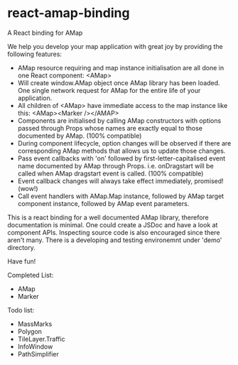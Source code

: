 # react-amap-binding

A React binding for AMap

We help you develop your map application with great joy by providing the following features:

 - AMap resource requiring and map instance initialisation are all done in one React component: \<AMap>
 - Will create window.AMap object once AMap library has been loaded. One single network request for AMap for the entire life of your application.
 - All children of \<AMap> have immediate access to the map instance like this: \<AMap>\<Marker />\</AMAP> 
 - Components are initialised by calling AMap constructors with options passed through Props whose names are exactly equal to those documented by AMap. (100% compatible)
 - During component lifecycle, option changes will be observed if there are corresponding AMap methods that allows us to update those changes.
 - Pass event callbacks with 'on' followed by first-letter-capitalised event name documented by AMap through Props. i.e. onDragstart will be called when AMap dragstart event is called. (100% compatible)
 - Event callback changes will always take effect immediately, promised! (wow!)
 - Call event handlers with AMap.Map instance, followed by AMap target component instance, followed by AMap event parameters.

This is a react binding for a well documented AMap library, therefore documentation is minimal.
One could create a JSDoc and have a look at component APIs. Inspecting source code is also encouraged since there aren't many.
There is a developing and testing environemnt under 'demo' directory.

Have fun!

Completed List:
 - AMap
 - Marker

Todo list:
 - MassMarks
 - Polygon
 - TileLayer.Traffic
 - InfoWindow
 - PathSimplifier